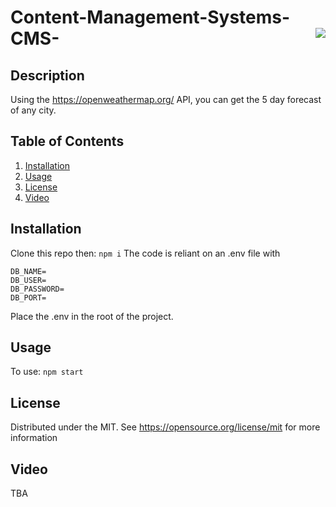 # Content-Management-Systems-CMS- <img align="right" src="https://img.shields.io/badge/License-MIT-blue"></img>
## Description
Using the https://openweathermap.org/ API, you can get the 5 day forecast of any city. 

## Table of Contents

<ol>
  <li><a href="#Installation">Installation</a></li>
  <li><a href="#usage">Usage</a></li>
  <li><a href="#license">License</a></li>
  <li><a href="#video">Video</a></li>
</ol>
  

## Installation
Clone this repo then:
```npm i```
The code is reliant on an .env file with
```
DB_NAME=
DB_USER=
DB_PASSWORD=
DB_PORT=
```
Place the .env in the root of the project.

## Usage
To use:
```npm start```

## License
Distributed under the MIT. See https://opensource.org/license/mit for more information

## Video
TBA
